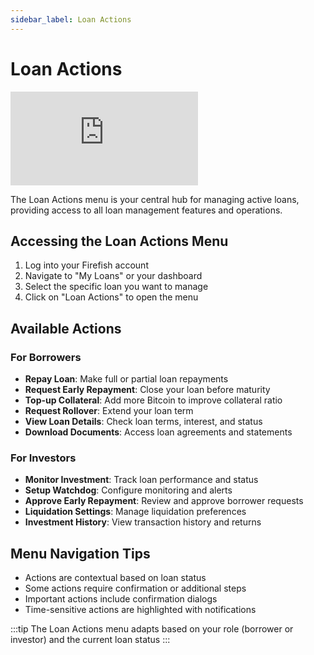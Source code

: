 ```yaml
---
sidebar_label: Loan Actions
---
```


# Loan Actions

<div style={{position: 'relative', paddingBottom: '56.25%', height: 0, overflow: 'hidden', width: '100%', marginBottom: '2rem'}}>
  <iframe
    src="https://www.youtube.com/embed/i2l3a_72mLw"
    title="How to Use Loan Actions Menu"
    style={{position: 'absolute', top: 0, left: 0, width: '100%', height: '100%'}}
    frameBorder="0"
    allow="accelerometer; autoplay; clipboard-write; encrypted-media; gyroscope; picture-in-picture"
    allowFullScreen>
  </iframe>
</div>

The Loan Actions menu is your central hub for managing active loans, providing access to all loan management features and operations.

## Accessing the Loan Actions Menu

1. Log into your Firefish account
2. Navigate to "My Loans" or your dashboard
3. Select the specific loan you want to manage
4. Click on "Loan Actions" to open the menu

## Available Actions

### For Borrowers

- **Repay Loan**: Make full or partial loan repayments
- **Request Early Repayment**: Close your loan before maturity
- **Top-up Collateral**: Add more Bitcoin to improve collateral ratio
- **Request Rollover**: Extend your loan term
- **View Loan Details**: Check loan terms, interest, and status
- **Download Documents**: Access loan agreements and statements

### For Investors

- **Monitor Investment**: Track loan performance and status
- **Setup Watchdog**: Configure monitoring and alerts
- **Approve Early Repayment**: Review and approve borrower requests
- **Liquidation Settings**: Manage liquidation preferences
- **Investment History**: View transaction history and returns

## Menu Navigation Tips

- Actions are contextual based on loan status
- Some actions require confirmation or additional steps
- Important actions include confirmation dialogs
- Time-sensitive actions are highlighted with notifications

:::tip
The Loan Actions menu adapts based on your role (borrower or investor) and the current loan status
:::